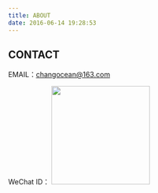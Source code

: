 ```yaml
---
title: ABOUT
date: 2016-06-14 19:28:53
---
```

<!-- ## ABOUT ME -->

## CONTACT
EMAIL：<a href="mailto:changocean@163.com" target="_self">changocean@163.com</a>
<!-- ![个人微信号](/images/wechat.jpg) -->
WeChat ID： <img src="/images/wechat.jpg" width="200px" height="200px" />
